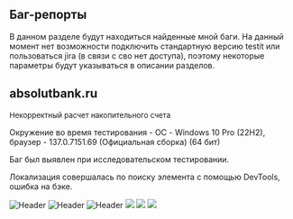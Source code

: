 ## Баг-репорты

В данном разделе будут находиться найденные мной баги.
На данный момент нет возможности подключить стандартную версию testit или пользоваться jira (в связи с сво нет доступа), поэтому некоторые параметры будут указываться в описании разделов.

## absolutbank.ru

<font size="2">Некорректный расчет накопительного счета</font>

Окружение во время тестирования - ОС - Windows 10 Pro (22H2), браузер - 137.0.7151.69 (Официальная сборка) (64 бит)

Баг был выявлен при исследовательском тестировании. 

Локализация совершалась по поиску элемента с помощью DevTools, ошибка на бэке.

<img src="https://github.com/MILKsons/Portfolio/blob/main/screenshots/testcasenakop.PNG" alt="Header" style="max-width: 30%;">
<img src="https://github.com/MILKsons/Portfolio/blob/main/screenshots/bagreportnakop.PNG" alt="Header" style="max-width: 30%;">
<img src="https://github.com/MILKsons/Portfolio/blob/main/screenshots/некорректные%20данные1.PNG" alt="Header" style="max-width: 30%;">
<img src="https://github.com/MILKsons/Portfolio/blob/main/screenshots/некорректные%20данные%202.PNG" style="max-width: 30%;">
<img src="https://github.com/MILKsons/Portfolio/blob/main/screenshots/lokalbank.PNG" style="max-width: 30%;">
<img src="https://github.com/MILKsons/Portfolio/blob/main/screenshots/lokalbanknakop.PNG" style="max-width: 30%;">
